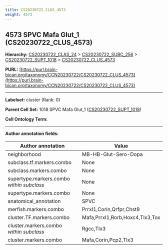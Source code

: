 ```yaml
---
title: CS20230722_CLUS_4573
weight: 4573
---
```

## 4573 SPVC Mafa Glut_1 (CS20230722_CLUS_4573)
<b>Hierarchy: </b>
[CS20230722_CLAS_24](../CS20230722_CLAS_24) >
[CS20230722_SUBC_256](../CS20230722_SUBC_256) >
[CS20230722_SUPT_1018](../CS20230722_SUPT_1018) >
[CS20230722_CLUS_4573](../CS20230722_CLUS_4573)

**PURL:** [https://purl.brain-bican.org/taxonomy/CCN20230722/CS20230722_CLUS_4573](https://purl.brain-bican.org/taxonomy/CCN20230722/CS20230722_CLUS_4573)

---


**Labelset:** cluster (Rank: 0)

**Parent Cell Set:** 1018 SPVC Mafa Glut_1 ([CS20230722_SUPT_1018](../CS20230722_SUPT_1018))



**Cell Ontology Term:** 

[MARKER GENES.]: #


---

[TRANSFERRED ANNOTATIONS.]: #


[AUTHOR ANNOTATION FIELDS.]: #


**Author annotation fields:**

| Author annotation | Value |
|-------------------|-------|
|neighborhood|MB-HB-Glut-Sero-Dopa|
|subclass.tf.markers.combo|None|
|subclass.markers.combo|None|
|supertype.markers.combo _within subclass_|None|
|supertype.markers.combo|None|
|anatomical_annotation|SPVC|
|merfish.markers.combo|Prrxl1,Corin,Qrfpr,Chst9|
|cluster.TF.markers.combo|Mafa,Prrxl1,Rorb,Hoxc4,Tlx3,Tox|
|cluster.markers.combo _within subclass_|Rgcc,Tlx3|
|cluster.markers.combo|Mafa,Corin,Pcp2,Tlx3|

